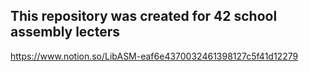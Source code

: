 ## This repository was created for 42 school assembly lecters
https://www.notion.so/LibASM-eaf6e4370032461398127c5f41d12279
